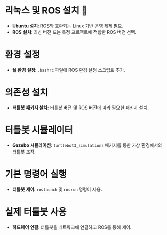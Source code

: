 # 리눅스 및 ROS 설치 🐢
- **Ubuntu 설치**: ROS와 호환되는 Linux 기반 운영 체제 필요.
- **ROS 설치**: 최신 버전 또는 특정 프로젝트에 적합한 ROS 버전 선택.

# 환경 설정
- **쉘 환경 설정**: `.bashrc` 파일에 ROS 환경 설정 스크립트 추가.

# 의존성 설치
- **터틀봇 패키지 설치**: 터틀봇 버전 및 ROS 버전에 따라 필요한 패키지 설치.

# 터틀봇 시뮬레이터
- **Gazebo 시뮬레이션**: `turtlebot3_simulations` 패키지를 통한 가상 환경에서의 터틀봇 조작.

# 기본 명령어 실행
- **터틀봇 제어**: `roslaunch` 및 `rosrun` 명령어 사용.

# 실제 터틀봇 사용
- **하드웨어 연결**: 터틀봇을 네트워크에 연결하고 ROS를 통해 제어.

